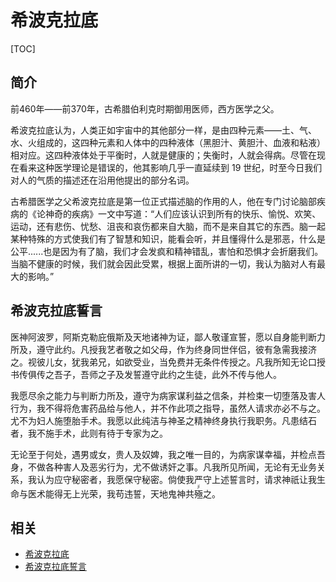 # 希波克拉底

[TOC]

## 简介

前460年——前370年，古希腊伯利克时期御用医师，西方医学之父。

希波克拉底认为，人类正如宇宙中的其他部分一样，是由四种元素——土、气、水、火组成的，这四种元素和人体中的四种液体（黑胆汁、黄胆汁、血液和粘液）相对应。这四种液体处于平衡时，人就是健康的；失衡时，人就会得病。尽管在现在看来这种医学理论是错误的，他其影响几乎一直延续到 19 世纪，时至今日我们对人的气质的描述还在沿用他提出的部分名词。

古希腊医学之父希波克拉底是第一位正式描述脑的作用的人，他在专门讨论脑部疾病的《论神奇的疾病》一文中写道：“人们应该认识到所有的快乐、愉悦、欢笑、运动，还有悲伤、忧愁、沮丧和哀伤都来自大脑，而不是来自其它的东西。脑一起某种特殊的方式使我们有了智慧和知识，能看会听，并且懂得什么是邪恶，什么是公平......也是因为有了脑，我们才会发疯和精神错乱，害怕和恐惧才会折磨我们。当脑不健康的时候，我们就会因此受累，根据上面所讲的一切，我认为脑对人有最大的影响。”

## 希波克拉底誓言

医神阿波罗，阿斯克勒庇俄斯及天地诸神为证，鄙人敬谨宣誓，愿以自身能判断力所及，遵守此约。凡授我艺者敬之如父母，作为终身同世伴侣，彼有急需我接济之。视彼儿女，犹我弟兄，如欲受业，当免费并无条件传授之。凡我所知无论口授书传俱传之吾子，吾师之子及发誓遵守此约之生徒，此外不传与他人。

我愿尽余之能力与判断力所及，遵守为病家谋利益之信条，并检束一切堕落及害人行为，我不得将危害药品给与他人，并不作此项之指导，虽然人请求亦必不与之。尤不为妇人施堕胎手术。我愿以此纯洁与神圣之精神终身执行我职务。凡患结石者，我不施手术，此则有待于专家为之。

无论至于何处，遇男或女，贵人及奴婢，我之唯一目的，为病家谋幸福，并检点吾身，不做各种害人及恶劣行为，尤不做诱奸之事。凡我所见所闻，无论有无业务关系，我认为应守秘密者，我愿保守秘密。倘使我严守上述誓言时，请求神祇让我生命与医术能得无上光荣，我苟违誓，天地鬼神共<ruby>殛<rt>jí</rt></ruby>之。

## 相关

* [希波克拉底](https://baike.baidu.com/item/%E5%B8%8C%E6%B3%A2%E5%85%8B%E6%8B%89%E5%BA%95)
* [希波克拉底誓言](https://baike.baidu.com/item/%E5%B8%8C%E6%B3%A2%E5%85%8B%E6%8B%89%E5%BA%95%E8%AA%93%E8%AF%8D)
